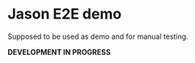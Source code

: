 Jason E2E demo
==============

Supposed to be used as demo and for manual testing.

__DEVELOPMENT IN PROGRESS__
